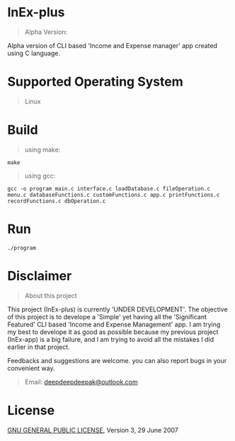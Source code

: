 # InEx-plus
> Alpha Version:

Alpha version of CLI based 'Income and Expense manager' app created using C language.

# Supported Operating System
> Linux

# Build
> using make:

```
make
```

> using gcc:

```
gcc -o program main.c interface.c loadDatabase.c fileOperation.c menu.c databaseFunctions.c customFunctions.c app.c printFunctions.c recordFunctions.c dbOperation.c
```

# Run
```
./program
```

# Disclaimer
> About this project

This project (InEx-plus) is currently 'UNDER DEVELOPMENT'. The objective of this project is to develope a 'Simple' yet having all the 'Significant Featured' CLI based 'Income and Expense Management' app. I am trying my best to develope it as good as possible because my previous project (InEx-app) is a big failure, and I am trying to avoid all the mistakes I did earlier in that project.

Feedbacks and suggestions are welcome. you can also report bugs in your convenient way.

> Email: deepdeepdeepak@outlook.com

# License
[GNU GENERAL PUBLIC LICENSE](LICENSE), Version 3, 29 June 2007

